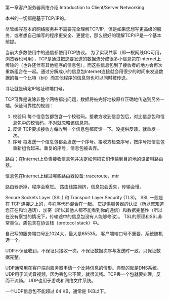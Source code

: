 第一章客户服务器网络介绍
Introduction to Client/Server Networking

本书的一切都是基于TCP/IP的。

尽管编写基本的网络服务并不需要完全理解TCP/IP，但是如果您想写更高级的服务，或者想自己编写的程序更安全、更健壮，那么很好的理解TCP/IP是一个基本前提。

当前大多数使用中的通信都使用TCP协议。
为了实现共享（即一根网线QQ可用，浏览器也可用），TCP是通过把您要发送的数据流分成很多小信息包在Internet上传输的（也许还伴有其他程序的信息包），而这些信息包到了接收者的地方会再次重新组合在一起。通过分解成小的信息包Internet连接就会用很少的时间来发送数据的每一个比特（bit）而其他程序的信息包也可以同时被传送。

寻址就是确定IP地址和端口号。

TCP可靠是说除非整个网络都出问题，数据将被完好地按原样正确地传送到另外一端。保证可靠性的规则：
1. 校验码 每个信息包都包含一个校验码。接收方收到信息包后，对比信息包和信息包中的校验码，不对就忽略该信息包。
2. 反馈
TCP要求接收方每收到一个信息包都反馈一下。没提供反馈，就重发一次。
3. 序号
每发送一个信息包都会发送一个序号。接收方检查序号，按序号把信息包重新组合起来。重复的序号，信息包被丢弃。

路由：在Internet上负责接收信息包并决定如何把它们传输到目的地的设备叫路由器。

信息包在Internet上经过哪些路由器设备: traceroute，mtr

路由器断掉，程序会察觉。
路由线路拥挤，信息包会丢失，传输会慢。

Secure Sockets Layer (SSL) 和 Transport Layer Security (TLS)。
SSL 一般是在 TCP 连接之上的，与程序代码混合在一起。
它提供服务器的认证（所以您知道您正在和谁通话）、加密（所以其他人都不能看到你的通信）和数据完整性（所以在没有察觉的情况下，传输途中的信息包没有人能够修改）。
TSL的原理和SSL非常类似，质包含在协议栈（protocol stack）中。

自己写的服务端口号比1024大，最大是65535。
客户端端口号不重要，系统随机选一个。

UDP不保证收到，不保证只接收一次，不保证数据次序与发送时一致，只保证数据完整。

UDP通常用在客户端向服务器申请一个比特信息的情形。典型的就是DNS系统。
UDP用于流式音视频，因为丢包它不管，就很流畅。TCP丢一个包就要处理，反而不流畅。
UDP也用于游戏和网络文件系统。

一个UDP信息包不能超过 64 KB，通常是 1KB以下。

